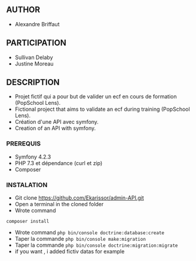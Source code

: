 ## AUTHOR

* Alexandre Briffaut


## PARTICIPATION

* Sullivan Delaby
* Justine Moreau


## DESCRIPTION

* Projet fictif qui a pour but de valider un ecf en cours de formation (PopSchool Lens).
* Fictional project that aims to validate an ecf during training (PopSchool Lens).
* Création d'une API avec symfony.
* Creation of an API with symfony.


### PREREQUIS

* Symfony 4.2.3
* PHP 7.3 et dépendance (curl et zip)
* Composer

### INSTALATION

* Git clone https://github.com/Ekarissor/admin-API.git
* Open a terminal in the cloned folder
* Wrote command
 
```composer install``` 
* Wrote command 
```php bin/console doctrine:database:create``` 
* Taper la commande
```php bin/console make:migration```
* Taper la commande
```php bin/console doctrine:migration:migrate```
* if you want , i added fictiv datas for example
